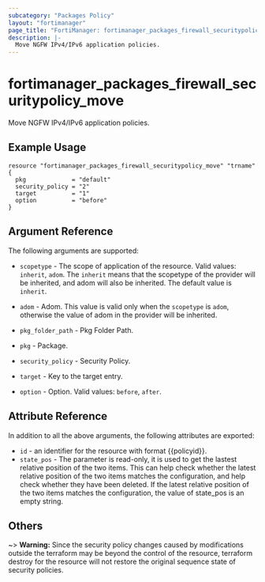 ```yaml
---
subcategory: "Packages Policy"
layout: "fortimanager"
page_title: "FortiManager: fortimanager_packages_firewall_securitypolicy_move"
description: |-
  Move NGFW IPv4/IPv6 application policies.
---
```


# fortimanager_packages_firewall_securitypolicy_move
Move NGFW IPv4/IPv6 application policies.

## Example Usage

```hcl
resource "fortimanager_packages_firewall_securitypolicy_move" "trname" {
  pkg             = "default"
  security_policy = "2"
  target          = "1"
  option          = "before"
}
```

## Argument Reference


The following arguments are supported:

* `scopetype` - The scope of application of the resource. Valid values: `inherit`, `adom`. The `inherit` means that the scopetype of the provider will be inherited, and adom will also be inherited. The default value is `inherit`.
* `adom` - Adom. This value is valid only when the `scopetype` is `adom`, otherwise the value of adom in the provider will be inherited.
* `pkg_folder_path` - Pkg Folder Path.
* `pkg` - Package.
* `security_policy` - Security Policy.

* `target` - Key to the target entry.
* `option` - Option. Valid values: `before`, `after`.


## Attribute Reference

In addition to all the above arguments, the following attributes are exported:
* `id` - an identifier for the resource with format {{policyid}}.
* `state_pos` - The parameter is read-only, it is used to get the lastest relative position of the two items. This can help check whether the latest relative position of the two items matches the configuration, and help check whether they have been deleted. If the latest relative position of the two items matches the configuration, the value of state_pos is an empty string.

## Others

~> **Warning:** Since the security policy changes caused by modifications outside the terraform may be beyond the control of the resource, terraform destroy for the resource will not restore the original sequence state of security policies.
